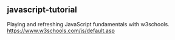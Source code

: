 ## javascript-tutorial

Playing and refreshing JavaScript fundamentals with w3schools. <br>
https://www.w3schools.com/js/default.asp
